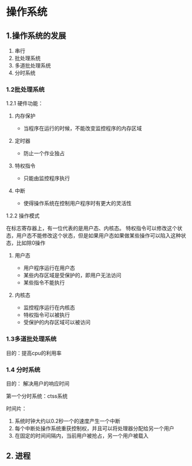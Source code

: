 # 操作系统

## 1.操作系统的发展

1. 串行
2. 批处理系统
3. 多道批处理系统
4. 分时系统

### 1.2批处理系统

1.2.1 硬件功能：
1. 内存保护
	* 当程序在运行的时候，不能改变监控程序的内存区域
	
2. 定时器
	* 防止一个作业独占
	
3. 特权指令
	* 只能由监控程序执行

4. 中断
	* 使得操作系统在控制用户程序时有更大的灵活性
	
1.2.2 操作模式

在标志寄存器上，有一位代表的是用户态、内核态。
特权指令可以修改这个状态，用户态不能修改这个状态，但是如果用户态如果做某些操作可以陷入这种状态，比如除0操作


1. 用户态
	* 用户程序运行在用户态
	* 某些内存区域是受保护的，即用户无法访问
	* 某些指令不能执行

2. 内核态
	* 监控程序运行在内核态
	* 特权指令可以被执行
	* 受保护的内存区域可以被访问
	
### 1.3多道批处理系统

目的：提高cpu的利用率


### 1.4 分时系统

目的： 解决用户的响应时间

第一个分时系统：ctss系统


时间片：
1. 系统时钟大约以0.2秒一个的速度产生一个中断
2. 每个中断处操作系统重获控制权，并且可以将处理器分配给另一个用户
3. 在固定的时间间隔内，当前用户被抢占，另一个用户被载入


## 2. 进程

















